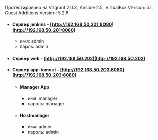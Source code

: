Протестировано на Vagrant 2.0.3, Ansible 2.5, VirtualBox Version: 5.1, Guest Additions Version: 5.2.6
* #### Сервер jenkins - [http://192.168.50.201:8080](http://192.168.50.201:8080)
  * имя: admin
  * парль: admin 
* #### Сервер web - [http://192.168.50.202](http://192.168.50.202)
*  #### Сервер app-tomcat - [http://192.168.50.203:8080](http://192.168.50.203:8080)
   * #### Manager App 
      * имя: manager
      * пароль: manager
   * #### Hostmanager
      * имя: admin
      * пароль: admin 
